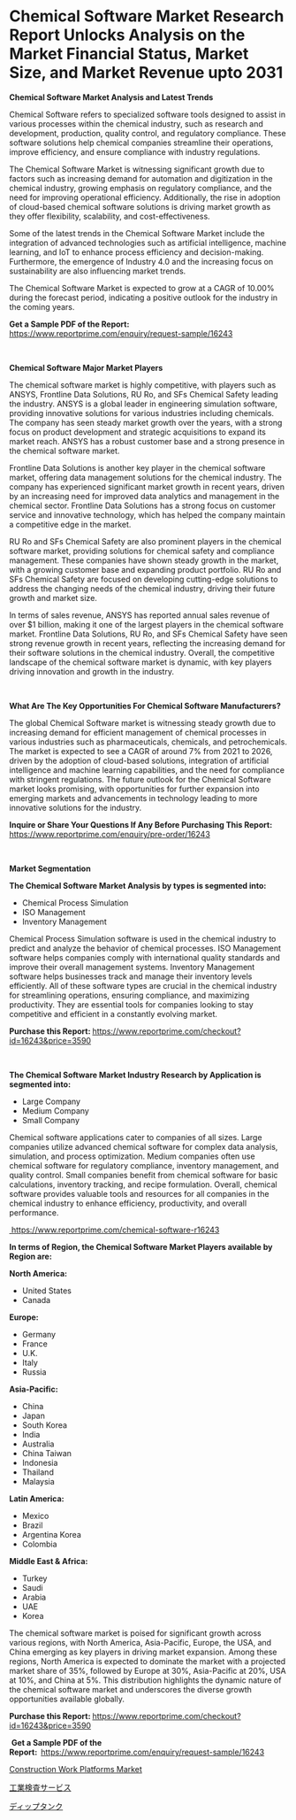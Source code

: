 <p><h1>Chemical Software Market Research Report Unlocks Analysis on the Market Financial Status, Market Size, and Market Revenue upto 2031</h1></p><p><strong>Chemical Software Market Analysis and Latest Trends</strong></p>
<p><p>Chemical Software refers to specialized software tools designed to assist in various processes within the chemical industry, such as research and development, production, quality control, and regulatory compliance. These software solutions help chemical companies streamline their operations, improve efficiency, and ensure compliance with industry regulations.</p><p>The Chemical Software Market is witnessing significant growth due to factors such as increasing demand for automation and digitization in the chemical industry, growing emphasis on regulatory compliance, and the need for improving operational efficiency. Additionally, the rise in adoption of cloud-based chemical software solutions is driving market growth as they offer flexibility, scalability, and cost-effectiveness.</p><p>Some of the latest trends in the Chemical Software Market include the integration of advanced technologies such as artificial intelligence, machine learning, and IoT to enhance process efficiency and decision-making. Furthermore, the emergence of Industry 4.0 and the increasing focus on sustainability are also influencing market trends.</p><p>The Chemical Software Market is expected to grow at a CAGR of 10.00% during the forecast period, indicating a positive outlook for the industry in the coming years.</p></p>
<p><strong>Get a Sample PDF of the Report:&nbsp;</strong> <a href="https://www.reportprime.com/enquiry/request-sample/16243">https://www.reportprime.com/enquiry/request-sample/16243</a></p>
<p>&nbsp;</p>
<p><strong>Chemical Software Major Market Players</strong></p>
<p><p>The chemical software market is highly competitive, with players such as ANSYS, Frontline Data Solutions, RU Ro, and SFs Chemical Safety leading the industry. ANSYS is a global leader in engineering simulation software, providing innovative solutions for various industries including chemicals. The company has seen steady market growth over the years, with a strong focus on product development and strategic acquisitions to expand its market reach. ANSYS has a robust customer base and a strong presence in the chemical software market.</p><p>Frontline Data Solutions is another key player in the chemical software market, offering data management solutions for the chemical industry. The company has experienced significant market growth in recent years, driven by an increasing need for improved data analytics and management in the chemical sector. Frontline Data Solutions has a strong focus on customer service and innovative technology, which has helped the company maintain a competitive edge in the market.</p><p>RU Ro and SFs Chemical Safety are also prominent players in the chemical software market, providing solutions for chemical safety and compliance management. These companies have shown steady growth in the market, with a growing customer base and expanding product portfolio. RU Ro and SFs Chemical Safety are focused on developing cutting-edge solutions to address the changing needs of the chemical industry, driving their future growth and market size.</p><p>In terms of sales revenue, ANSYS has reported annual sales revenue of over $1 billion, making it one of the largest players in the chemical software market. Frontline Data Solutions, RU Ro, and SFs Chemical Safety have seen strong revenue growth in recent years, reflecting the increasing demand for their software solutions in the chemical industry. Overall, the competitive landscape of the chemical software market is dynamic, with key players driving innovation and growth in the industry.</p></p>
<p>&nbsp;</p>
<p><strong>What Are The Key Opportunities For Chemical Software Manufacturers?</strong></p>
<p><p>The global Chemical Software market is witnessing steady growth due to increasing demand for efficient management of chemical processes in various industries such as pharmaceuticals, chemicals, and petrochemicals. The market is expected to see a CAGR of around 7% from 2021 to 2026, driven by the adoption of cloud-based solutions, integration of artificial intelligence and machine learning capabilities, and the need for compliance with stringent regulations. The future outlook for the Chemical Software market looks promising, with opportunities for further expansion into emerging markets and advancements in technology leading to more innovative solutions for the industry.</p></p>
<p><strong>Inquire or Share Your Questions If Any Before Purchasing This Report:</strong> <a href="https://www.reportprime.com/enquiry/pre-order/16243">https://www.reportprime.com/enquiry/pre-order/16243</a></p>
<p>&nbsp;</p>
<p><strong>Market Segmentation</strong></p>
<p><strong>The Chemical Software Market Analysis by types is segmented into:</strong></p>
<p><ul><li>Chemical Process Simulation</li><li>ISO Management</li><li>Inventory Management</li></ul></p>
<p><p>Chemical Process Simulation software is used in the chemical industry to predict and analyze the behavior of chemical processes. ISO Management software helps companies comply with international quality standards and improve their overall management systems. Inventory Management software helps businesses track and manage their inventory levels efficiently. All of these software types are crucial in the chemical industry for streamlining operations, ensuring compliance, and maximizing productivity. They are essential tools for companies looking to stay competitive and efficient in a constantly evolving market.</p></p>
<p><strong>Purchase this Report:&nbsp;</strong><a href="https://www.reportprime.com/checkout?id=16243&price=3590">https://www.reportprime.com/checkout?id=16243&price=3590</a></p>
<p>&nbsp;</p>
<p><strong>The Chemical Software Market Industry Research by Application is segmented into:</strong></p>
<p><ul><li>Large Company</li><li>Medium Company</li><li>Small Company</li></ul></p>
<p><p>Chemical software applications cater to companies of all sizes. Large companies utilize advanced chemical software for complex data analysis, simulation, and process optimization. Medium companies often use chemical software for regulatory compliance, inventory management, and quality control. Small companies benefit from chemical software for basic calculations, inventory tracking, and recipe formulation. Overall, chemical software provides valuable tools and resources for all companies in the chemical industry to enhance efficiency, productivity, and overall performance.</p></p>
<p><a href="https://www.reportprime.com/chemical-software-r16243">&nbsp;https://www.reportprime.com/chemical-software-r16243</a></p>
<p><strong>In terms of Region, the Chemical Software Market Players available by Region are:</strong></p>
<p>
    <p> <strong> North America: </strong>
        <ul>
            <li>United States</li>
            <li>Canada</li>
        </ul>
        </p> 
    <p> <strong> Europe: </strong>
        <ul>
            <li>Germany</li>
            <li>France</li>
            <li>U.K.</li>
            <li>Italy</li>
            <li>Russia</li>
        </ul>
        </p> 
    <p> <strong> Asia-Pacific: </strong>
        <ul>
            <li>China</li>
            <li>Japan</li>
            <li>South Korea</li>
            <li>India</li>
            <li>Australia</li>
            <li>China Taiwan</li>
            <li>Indonesia</li>
            <li>Thailand</li>
            <li>Malaysia</li>
        </ul>
        </p> 
    <p> <strong> Latin America: </strong>
        <ul>
            <li>Mexico</li>
            <li>Brazil</li>
            <li>Argentina Korea</li>
            <li>Colombia</li>
        </ul>
        </p> 
    <p> <strong> Middle East & Africa: </strong>
        <ul>
            <li>Turkey</li>
            <li>Saudi</li>
            <li>Arabia</li>
            <li>UAE</li>
            <li>Korea</li>
        </ul>
    </p>
    </p>
<p><p>The chemical software market is poised for significant growth across various regions, with North America, Asia-Pacific, Europe, the USA, and China emerging as key players in driving market expansion. Among these regions, North America is expected to dominate the market with a projected market share of 35%, followed by Europe at 30%, Asia-Pacific at 20%, USA at 10%, and China at 5%. This distribution highlights the dynamic nature of the chemical software market and underscores the diverse growth opportunities available globally.</p></p>
<p><strong>Purchase this Report: </strong><a href="https://www.reportprime.com/checkout?id=16243&price=3590">https://www.reportprime.com/checkout?id=16243&price=3590</a></p>
<p>&nbsp;<strong>Get a Sample PDF of the Report:&nbsp;&nbsp;</strong><a href="https://www.reportprime.com/enquiry/request-sample/16243">https://www.reportprime.com/enquiry/request-sample/16243</a></p>
<p><strong></strong></p>
<p><p><a href="https://view.publitas.com/reportprime-1/construction-work-platforms-market-insight-market-trends-growth-forecasted-from-2024-to-2031/">Construction Work Platforms Market</a></p><p><a href="https://github.com/MosesSpinka1914/Market-Research-Report-List-1/blob/main/645375726177.md">工業検査サービス</a></p><p><a href="https://github.com/lababdou/Market-Research-Report-List-3/blob/main/756512726178.md">ディップタンク</a></p></p>